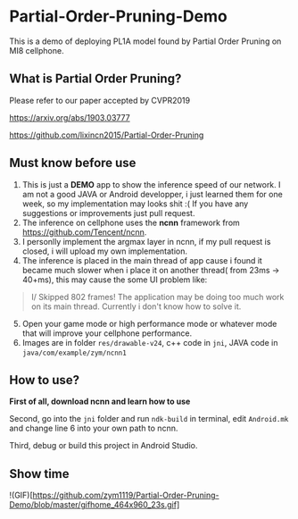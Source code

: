 # Partial-Order-Pruning-Demo
This is a demo of deploying PL1A model found by Partial Order Pruning on MI8 cellphone.

## What is Partial Order Pruning?
Please refer to our paper accepted by CVPR2019

https://arxiv.org/abs/1903.03777

https://github.com/lixincn2015/Partial-Order-Pruning

## Must know before use
1. This is just a **DEMO** app to show the inference speed of our network. I am not a good JAVA or Android developper, i just learned them for one week, so my implementation may looks shit :( If you have any suggestions or improvements just pull request.
2. The inference on cellphone uses the **ncnn** framework from https://github.com/Tencent/ncnn.
3. I personlly implement the argmax layer in ncnn, if my pull request is closed, i will upload my own implementation.
4. The inference is placed in the main thread of app cause i found it became much slower when i place it on another thread( from 23ms -> 40+ms), this may cause the some UI problem like:
>I/ Skipped 802 frames!  The application may be doing too much work on its main thread.
Currently i don't know how to solve it.
5. Open your game mode or high performance mode or whatever mode that will improve your cellphone performance.
6. Images are in folder `res/drawable-v24`, c++ code in `jni`, JAVA code in `java/com/example/zym/ncnn1`

## How to use?

**First of all, download ncnn and learn how to use**

Second, go into the `jni` folder and run `ndk-build` in terminal, edit `Android.mk` and change line 6 into your own path to ncnn.

Third, debug or build this project in Android Studio.

## Show time

!(GIF)[https://github.com/zym1119/Partial-Order-Pruning-Demo/blob/master/gifhome_464x960_23s.gif]
